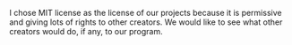 I chose MIT license as the license of our projects because it is permissive and giving lots of rights to other creators. We would like to see what other creators would do, if any, to our program.
